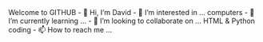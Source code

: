 <!DOCTYPE html>
<html>
    <head>
        <tittle>Welcome to GITHUB</tittle>
- 👋 Hi, I’m David  
- 👀 I’m interested in ... computers 
- 🌱 I’m currently learning ...
- 💞️ I’m looking to collaborate on ... HTML & Python coding
- 📫 How to reach me ... 

<!---
Dhurtado106/Dhurtado106 is a ✨ special ✨ repository because its `README.md` (this file) appears on your GitHub profile.
You can click the Preview link to take a look at your changes.
--->
